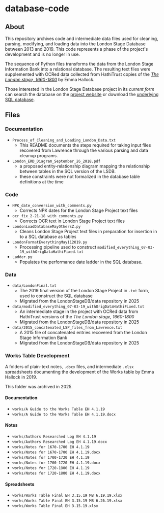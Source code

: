 # database-code

## About

This repository archives code and intermediate data files used for cleaning, parsing, modifying, and loading data into the London Stage Database between 2013 and 2019. 
This code represents a phase of the project's development and is no longer in use.

The sequence of Python files transforms the data from the London Stage Information Bank into a relational database. The resulting text files were supplemented with OCRed data collected from HathiTrust copies of the [*The London stage, 1660-1800*](https://catalog.hathitrust.org/Record/000200105) by Emma Hallock.

Those interested in the London Stage Database project in its *current form* can search the database on the [project website](https://londonstagedatabase.uoregon.edu/) or download the [underlying SQL database](https://github.com/LondonStageDB/data/releases). 

## Files

### Documentation
* `Process_of_Cleaning_and_Loading_London_Data.txt` 
    - This README documents the steps required for taking input files recovered from Lawrence through the various parsing and data cleanup programs.  
* `London_ERD_Diagram_September_26_2018.pdf` 
    - a proposed entity-relationship diagram mapping the relationship between
    tables in the SQL version of the LSDB. 
    - these constraints were not formalized in the database table definitions at the time

### Code

* `NPK_date_conversion_with_comments.py`
    - Corrects NPK dates for the London Stage Project text files
* `ocr_fix_2-21-18_with_comments.py`
    - Corrects OCR text in London Stage Project text files
* `LondonLoadDatabaseMayOthersZ.py`
    - Cleans London Stage Project text files in preparation for insertion in to a SQL database as tables
* `LondonFormatEverythingMay112019.py`
    - Processing pipeline used to construct `modified_everything_07-03-19_withOrigDataHathiFixed.txt`
* `Ladder.py` 
    - Populates the performance date ladder in the SQL database.

### Data
* `data/LondonFinal.txt`
    - The 2019 final version of the London Stage Project in `.txt` form, used to construct the SQL database
    - Migrated from the LondonStageDB/data repository in 2025
* `data/modified_everything_07-03-19_withOrigDataHathiFixed.txt`
    - An intermediate stage in the project with OCRed data from HathiTrust versions of the *The London stage, 1660-1800*
    - Migrated from the LondonStageDB/data repository in 2025
*  `data/2015_concatenated_LSP_files_from_Lawrence.txt`
    - A 2015 file of concatenated entries recovered from the London Stage Information Bank
    - Migrated from the LondonStageDB/data repository in 2025

### Works Table Development
A folders of plain-text notes, `.docx` files, and intermediate `.xlsx` spreadsheets
documenting the development of the Works table by Emma Hallock in 2019.

This folder was archived in 2025.

#### Documentation
* `works/A Guide to the Works Table EH 4.1.19`
* `works/A Guide to the Works Table EH 4.1.19.docx`

#### Notes
* `works/Authors Researched Log EH 4.1.19`
* `works/Authors Researched Log EH 4.1.19.docx`
* `works/Notes for 1670-1700 EH 4.1.19` 
* `works/Notes for 1670-1700 EH 4.1.19.docx`
* `works/Notes for 1700-1720 EH 4.1.19`
*  `works/Notes for 1700-1720 EH 4.1.19.docx`
* `works/Notes for 1720-1800 EH 4.1.19`
* `works/Notes for 1720-1800 EH 4.1.19.docx`

#### Spreadsheets
* `works/Works Table Final EH 3.15.19 MB 6.19.19.xlsx`
* `works/Works Table Final EH 3.15.19 MB 6.26.19.xlsx`
* `works/Works Table Final EH 3.15.19.xlsx`
    